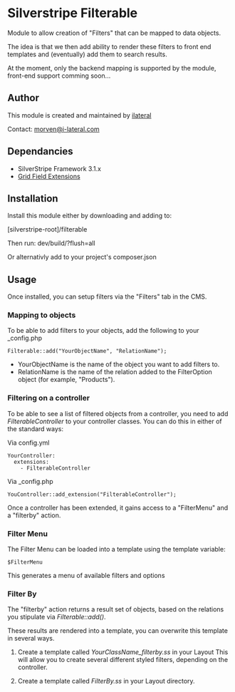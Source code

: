 Silverstripe Filterable
=======================

Module to allow creation of "Filters" that can be mapped to data
objects.

The idea is that we then add ability to render these filters to front
end templates and (eventually) add them to search results.

At the moment, only the backend mapping is supported by the module,
front-end support comming soon...

## Author

This module is created and maintained by
[ilateral](http://www.i-lateral.com)

Contact: morven@i-lateral.com

## Dependancies

* SilverStripe Framework 3.1.x
* [Grid Field Extensions](https://github.com/ajshort/silverstripe-gridfieldextensions)

## Installation

Install this module either by downloading and adding to:

[silverstripe-root]/filterable

Then run: dev/build/?flush=all

Or alternativly add to your project's composer.json

## Usage

Once installed, you can setup filters via the "Filters" tab in the CMS.

### Mapping to objects

To be able to add filters to your objects, add the following to your
_config.php

    Filterable::add("YourObjectName", "RelationName");

* YourObjectName is the name of the object you want to add filters to.
* RelationName is the name of the relation added to the FilterOption
object (for example, "Products").

### Filtering on a controller

To be able to see a list of filtered objects from a controller, you need
to add *FilterableController* to your controller classes. You can do
this in either of the standard ways:

Via config.yml

    YourController:
      extensions:
        - FilterableController

Via _config.php

    YouController::add_extension("FilterableController");

Once a controller has been extended, it gains access to a "FilterMenu"
and a "filterby" action.

### Filter Menu

The Filter Menu can be loaded into a template using the template
variable:

    $FilterMenu

This generates a menu of available filters and options

### Filter By

The "filterby" action returns a result set of objects, based on the
relations you stipulate via *Filterable::add()*.

These results are rendered into a template, you can overwrite this
template in several ways.

1. Create a template called *YourClassName_filterby.ss* in your Layout
This will allow you to create several different styled filters,
depending on the controller.

2. Create a template called *FilterBy.ss* in your Layout directory.
